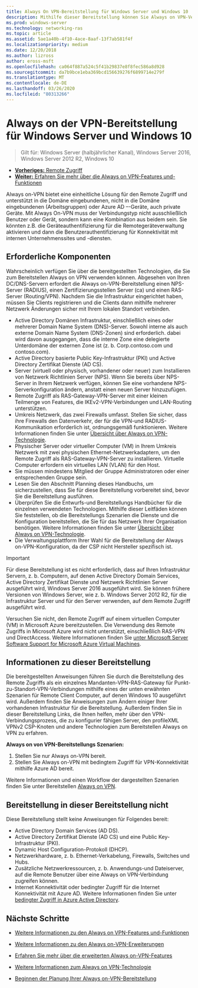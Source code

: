 ```yaml
---
title: Always On VPN-Bereitstellung für Windows Server und Windows 10
description: Mithilfe dieser Bereitstellung können Sie Always on VPN-Verbindungen (virtuelles privates Netzwerk) für Remote Mitarbeiter mithilfe des Remote Zugriffs in Windows Server 2016 oder höher und Always on VPN-Profilen für Windows 10-Client Computer bereitstellen.
ms.prod: windows-server
ms.technology: networking-ras
ms.topic: article
ms.assetid: 5ae1a40b-4f10-4ace-8aaf-13f7ab581f4f
ms.localizationpriority: medium
ms.date: 12/20/2018
ms.author: lizross
author: eross-msft
ms.openlocfilehash: ca064f887a524c5f41b29837e8f8fec586a8d928
ms.sourcegitcommit: da7b9bce1eba369bcd156639276f6899714e279f
ms.translationtype: MT
ms.contentlocale: de-DE
ms.lasthandoff: 03/26/2020
ms.locfileid: "80313266"
---
```

# <a name="always-on-vpn-deployment-for-windows-server-and-windows-10"></a>Always on der VPN-Bereitstellung für Windows Server und Windows 10

>Gilt für: Windows Server (halbjährlicher Kanal), Windows Server 2016, Windows Server 2012 R2, Windows 10

- [**Vorheriges:** Remote Zugriff](../../../Remote-Access.md)<br>
- [**Weiter:** Erfahren Sie mehr über die Always on VPN-Features und-Funktionen](../../vpn-map-da.md)

Always on-VPN bietet eine einheitliche Lösung für den Remote Zugriff und unterstützt in die Domäne eingebundenen, nicht in die Domäne eingebundenen (Arbeitsgruppen) oder Azure AD –-Geräte, auch private Geräte. Mit Always On-VPN muss der Verbindungstyp nicht ausschließlich Benutzer oder Gerät, sondern kann eine Kombination aus beidem sein. Sie könnten z.B. die Geräteauthentifizierung für die Remotegeräteverwaltung aktivieren und dann die Benutzerauthentifizierung für Konnektivität mit internen Unternehmenssites und -diensten.

## <a name="prerequisites"></a>Erforderliche Komponenten

Wahrscheinlich verfügen Sie über die bereitgestellten Technologien, die Sie zum Bereitstellen Always on VPN verwenden können. Abgesehen von Ihren DC/DNS-Servern erfordert die Always on-VPN-Bereitstellung einen NPS-Server (RADIUS), einen Zertifizierungsstellen Server (ca) und einen RAS-Server (Routing/VPN). Nachdem Sie die Infrastruktur eingerichtet haben, müssen Sie Clients registrieren und die Clients dann mithilfe mehrerer Netzwerk Änderungen sicher mit Ihrem lokalen Standort verbinden.

- Active Directory Domänen Infrastruktur, einschließlich eines oder mehrerer Domain Name System (DNS)-Server. Sowohl interne als auch externe Domain Name System (DNS-Zonen) sind erforderlich. dabei wird davon ausgegangen, dass die interne Zone eine delegierte Unterdomäne der externen Zone ist (z. b. Corp.contoso.com und contoso.com).
- Active Directory basierte Public Key-Infrastruktur (PKI) und Active Directory Zertifikat Dienste (AD CS).
- Server (virtuell oder physisch, vorhandener oder neuer) zum Installieren von Netzwerk Richtlinien Server (NPS). Wenn Sie bereits über NPS-Server in Ihrem Netzwerk verfügen, können Sie eine vorhandene NPS-Serverkonfiguration ändern, anstatt einen neuen Server hinzuzufügen.
- Remote Zugriff als RAS-Gateway-VPN-Server mit einer kleinen Teilmenge von Features, die IKEv2-VPN-Verbindungen und LAN-Routing unterstützen.
- Umkreis Netzwerk, das zwei Firewalls umfasst.  Stellen Sie sicher, dass ihre Firewalls den Datenverkehr, der für die VPN-und RADIUS-Kommunikation erforderlich ist, ordnungsgemäß funktionieren. Weitere Informationen finden Sie unter [Übersicht über Always on VPN-Technologie](../always-on-vpn-technology-overview.md).
- Physischer Server oder virtueller Computer (VM) in Ihrem Umkreis Netzwerk mit zwei physischen Ethernet-Netzwerkadaptern, um den Remote Zugriff als RAS-Gateway-VPN-Server zu installieren. Virtuelle Computer erfordern ein virtuelles LAN (VLAN) für den Host. 
- Sie müssen mindestens Mitglied der Gruppe Administratoren oder einer entsprechenden Gruppe sein.
- Lesen Sie den Abschnitt Planning dieses Handbuchs, um sicherzustellen, dass Sie für diese Bereitstellung vorbereitet sind, bevor Sie die Bereitstellung ausführen.
- Überprüfen Sie die Entwurfs-und Bereitstellungs Handbücher für die einzelnen verwendeten Technologien. Mithilfe dieser Leitfäden können Sie feststellen, ob die Bereitstellungs Szenarien die Dienste und die Konfiguration bereitstellen, die Sie für das Netzwerk Ihrer Organisation benötigen. Weitere Informationen finden Sie unter [Übersicht über Always on VPN-Technologie](../always-on-vpn-technology-overview.md).
- Die Verwaltungsplattform Ihrer Wahl für die Bereitstellung der Always on-VPN-Konfiguration, da der CSP nicht Hersteller spezifisch ist.

>[!IMPORTANT]
>Für diese Bereitstellung ist es nicht erforderlich, dass auf Ihren Infrastruktur Servern, z. b. Computern, auf denen Active Directory Domain Services, Active Directory Zertifikat Dienste und Netzwerk Richtlinien Server ausgeführt wird, Windows Server 2016 ausgeführt wird. Sie können frühere Versionen von Windows Server, wie z. b. Windows Server 2012 R2, für die Infrastruktur Server und für den Server verwenden, auf dem Remote Zugriff ausgeführt wird.
>
>Versuchen Sie nicht, den Remote Zugriff auf einem virtuellen Computer (VM) in Microsoft Azure bereitzustellen. Die Verwendung des Remote Zugriffs in Microsoft Azure wird nicht unterstützt, einschließlich RAS-VPN und DirectAccess. Weitere Informationen finden Sie [unter Microsoft Server Software Support for Microsoft Azure Virtual Machines](https://support.microsoft.com/help/2721672/microsoft-server-software-support-for-microsoft-azure-virtual-machines).

## <a name="about-this-deployment"></a>Informationen zu dieser Bereitstellung

Die bereitgestellten Anweisungen führen Sie durch die Bereitstellung des Remote Zugriffs als ein einzelnes Mandanten-VPN-RAS-Gateway für Punkt-zu-Standort-VPN-Verbindungen mithilfe eines der unten erwähnten Szenarien für Remote Client Computer, auf denen Windows 10 ausgeführt wird. Außerdem finden Sie Anweisungen zum Ändern einiger Ihrer vorhandenen Infrastruktur für die Bereitstellung. Außerdem finden Sie in dieser Bereitstellung Links, die Ihnen helfen, mehr über den VPN-Verbindungsprozess, die zu konfigurier fähigen Server, den profileXML VPNv2 CSP-Knoten und andere Technologien zum Bereitstellen Always on VPN zu erfahren.

**Always on von VPN-Bereitstellungs Szenarien:**

1. Stellen Sie nur Always on-VPN bereit.
2. Stellen Sie Always on-VPN mit bedingtem Zugriff für VPN-Konnektivität mithilfe Azure AD bereit.

Weitere Informationen und einen Workflow der dargestellten Szenarien finden Sie unter Bereitstellen [Always on VPN](always-on-vpn-deploy-deployment.md).

## <a name="what-isnt-provided-in-this-deployment"></a>Bereitstellung in dieser Bereitstellung nicht

Diese Bereitstellung stellt keine Anweisungen für Folgendes bereit:

- Active Directory Domain Services (AD DS).
- Active Directory Zertifikat Dienste (AD CS) und eine Public Key-Infrastruktur (PKI).
- Dynamic Host Configuration-Protokoll (DHCP).
- Netzwerkhardware, z. b. Ethernet-Verkabelung, Firewalls, Switches und Hubs.
- Zusätzliche Netzwerkressourcen, z. b. Anwendungs-und Dateiserver, auf die Remote Benutzer über eine Always on VPN-Verbindung zugreifen können.
- Internet Konnektivität oder bedingter Zugriff für die Internet Konnektivität mit Azure AD. Weitere Informationen finden Sie unter [bedingter Zugriff in Azure Active Directory](https://docs.microsoft.com/azure/active-directory/active-directory-conditional-access-azure-portal).

## <a name="next-steps"></a>Nächste Schritte

- [Weitere Informationen zu den Always on VPN-Features und-Funktionen](../../vpn-map-da.md)

- [Weitere Informationen zu den Always on-VPN-Erweiterungen](../always-on-vpn-enhancements.md)

- [Erfahren Sie mehr über die erweiterten Always on-VPN-Features](always-on-vpn-adv-options.md)

- [Weitere Informationen zum Always on VPN-Technologie](../always-on-vpn-technology-overview.md)

- [Beginnen der Planung Ihrer Always on-VPN-Bereitstellung](always-on-vpn-deploy-deployment.md)